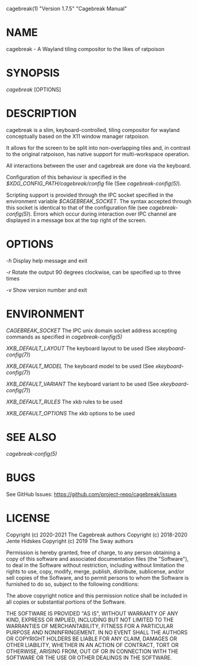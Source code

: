 cagebreak(1) "Version 1.7.5" "Cagebreak Manual"

# NAME

cagebreak - A Wayland tiling compositor to the likes of ratpoison

# SYNOPSIS

*cagebreak* [OPTIONS]

# DESCRIPTION

cagebreak is a slim, keyboard-controlled, tiling compositor for
wayland conceptually based on the X11 window manager ratpoison.

It allows for the screen to be split into non-overlapping tiles and,
in contrast to the original ratpoison, has native support for
multi-workspace operation.

All interactions between the user and cagebreak are done via
the keyboard.

Configuration of this behaviour is specified in the
*\$XDG_CONFIG_PATH/cagebreak/config* file (See *cagebreak-config(5)*).

Scripting support is provided through the IPC
socket specified in the environment variable *\$CAGEBREAK_SOCKET*.
The syntax accepted through this socket is identical to
that of the configuration file (see *cagebreak-config(5)*).
Errors which occur during interaction over IPC channel
are displayed in a message box at the top right of the screen.

# OPTIONS

*-h*
	Display help message and exit

*-r*
	Rotate the output 90 degrees clockwise, can be specified up to three times

*-v*
	Show version number and exit

# ENVIRONMENT

*CAGEBREAK_SOCKET*
	The IPC unix domain socket address accepting
	commands as specified in *cagebreak-config(5)*

*XKB_DEFAULT_LAYOUT*
	The keyboard layout to be used (See *xkeyboard-config(7)*)

*XKB_DEFAULT_MODEL*
	The keyboard model to be used (See *xkeyboard-config(7)*)

*XKB_DEFAULT_VARIANT*
	The keyboard variant to be used (See *xkeyboard-config(7)*)

*XKB_DEFAULT_RULES*
	The xkb rules to be used

*XKB_DEFAULT_OPTIONS*
	The xkb options to be used

# SEE ALSO

*cagebreak-config(5)*

# BUGS

See GitHub Issues: <https://github.com/project-repo/cagebreak/issues>

# LICENSE

Copyright (c) 2020-2021 The Cagebreak authors
Copyright (c) 2018-2020 Jente Hidskes
Copyright (c) 2019 The Sway authors

Permission is hereby granted, free of charge, to any person obtaining a copy of
this software and associated documentation files (the "Software"), to deal in
the Software without restriction, including without limitation the rights to
use, copy, modify, merge, publish, distribute, sublicense, and/or sell copies
of the Software, and to permit persons to whom the Software is furnished to do
so, subject to the following conditions:

The above copyright notice and this permission notice shall be included in all
copies or substantial portions of the Software.

THE SOFTWARE IS PROVIDED "AS IS", WITHOUT WARRANTY OF ANY KIND, EXPRESS OR
IMPLIED, INCLUDING BUT NOT LIMITED TO THE WARRANTIES OF MERCHANTABILITY,
FITNESS FOR A PARTICULAR PURPOSE AND NONINFRINGEMENT. IN NO EVENT SHALL THE
AUTHORS OR COPYRIGHT HOLDERS BE LIABLE FOR ANY CLAIM, DAMAGES OR OTHER
LIABILITY, WHETHER IN AN ACTION OF CONTRACT, TORT OR OTHERWISE, ARISING FROM,
OUT OF OR IN CONNECTION WITH THE SOFTWARE OR THE USE OR OTHER DEALINGS IN THE
SOFTWARE.
